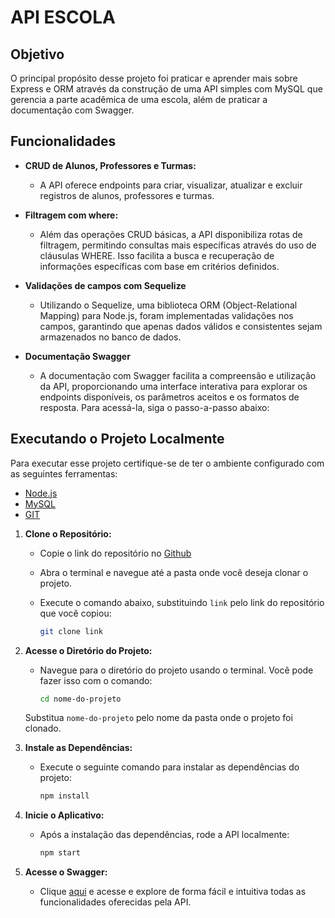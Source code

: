 # API ESCOLA

## Objetivo
O principal propósito desse projeto foi praticar e aprender mais sobre Express e ORM através da construção de uma API simples com MySQL que gerencia a parte acadêmica de uma escola, além de praticar a documentação com Swagger.

## Funcionalidades
- **CRUD de Alunos, Professores e Turmas:**
    - A API oferece endpoints para criar, visualizar, atualizar e excluir registros de alunos, professores e turmas. 
- **Filtragem com where:**
    - Além das operações CRUD básicas, a API disponibiliza rotas de filtragem, permitindo consultas mais específicas através do uso de cláusulas WHERE. Isso facilita a busca e recuperação de informações específicas com base em critérios definidos.
- **Validações de campos com Sequelize**
    - Utilizando o Sequelize, uma biblioteca ORM (Object-Relational Mapping) para Node.js, foram implementadas validações nos campos, garantindo que apenas dados válidos e consistentes sejam armazenados no banco de dados.

- **Documentação Swagger** 
    - A documentação com Swagger facilita a compreensão e utilização da API, proporcionando uma interface interativa para explorar os endpoints disponíveis, os parâmetros aceitos e os formatos de resposta. Para acessá-la, siga o passo-a-passo abaixo:


## Executando o Projeto Localmente

Para executar esse projeto certifique-se de ter o ambiente configurado com as seguintes ferramentas:
- [Node.js](https://nodejs.org/en)
- [MySQL](https://www.mysql.com/downloads/Building/)
- [GIT](https://git-scm.com/downloads)



1. **Clone o Repositório:**

   - Copie o link do repositório no [Github](https://github.com/anaschwaab/API-Escola)
   - Abra o terminal e navegue até a pasta onde você deseja clonar o projeto.
   - Execute o comando abaixo, substituindo `link` pelo link do repositório que você copiou:

     ```bash
     git clone link
     ```

2. **Acesse o Diretório do Projeto:**

   - Navegue para o diretório do projeto usando o terminal. Você pode fazer isso com o comando:

     ```bash
     cd nome-do-projeto
     ```

   Substitua `nome-do-projeto` pelo nome da pasta onde o projeto foi clonado.

3. **Instale as Dependências:**

   - Execute o seguinte comando para instalar as dependências do projeto:

     ```bash
     npm install
     ```

4. **Inicie o Aplicativo:**

   - Após a instalação das dependências, rode a API localmente:

     ```bash
     npm start
     ```
5. **Acesse o Swagger:**

    - Clique [aqui](http://localhost:3000/api-docs) e acesse e explore de forma fácil e intuitiva todas as funcionalidades oferecidas pela API.
